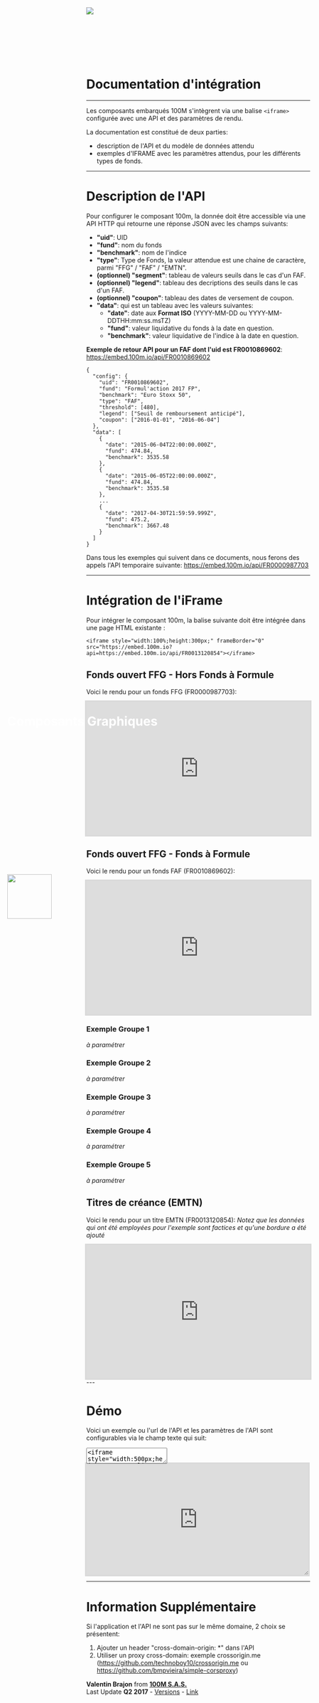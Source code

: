 <div style="margin-bottom: 140px;">
  <img src="/extra/background.png"/>
  <img src="/extra/logo.png" style="position: absolute;top: 50%;left: 50px;width: 100px;" />
  <h1 style="-webkit-print-color-adjust: exact;position: absolute;top: 40%;left: 50px;color: rgba(255, 255, 255, 1);">Composants Graphiques</h1>
</div>

# Documentation d'intégration

---

Les composants embarqués 100M s'intègrent via une balise `<iframe>` configurée avec une API et des paramètres de rendu.

La documentation est constitué de deux parties:
- description de l'API et du modèle de données attendu
- exemples d'IFRAME avec les paramètres attendus, pour les différents types de fonds.

---

# Description de l'API

Pour configurer le composant 100m, la donnée doit être accessible via une API HTTP qui retourne une réponse JSON avec les champs suivants:

- **"uid"**: UID
- **"fund"**: nom du fonds
- **"benchmark"**: nom de l'indice
- **"type"**: Type de Fonds, la valeur attendue est une chaine de caractère, parmi "FFG" / "FAF" / "EMTN".
- **(optionnel) "segment"**: tableau de valeurs seuils dans le cas d'un FAF.
- **(optionnel) "legend"**: tableau des decriptions des seuils dans le cas d'un FAF.
- **(optionnel) "coupon"**: tableau des dates de versement de coupon.
- **"data"**: qui est un tableau avec les valeurs suivantes:
    - **"date"**: date aux **Format ISO** (YYYY-MM-DD ou YYYY-MM-DDTHH:mm:ss.msTZ)
    - **"fund"**: valeur liquidative du fonds à la date en question.
    - **"benchmark"**: valeur liquidative de l'indice à la date en question.

**Exemple de retour API pour un FAF dont l'uid est FR0010869602**:  
https://embed.100m.io/api/FR0010869602

```
{
  "config": {
    "uid": "FR0010869602",
    "fund": "Formul'action 2017 FP",
    "benchmark": "Euro Stoxx 50",
    "type": "FAF",
    "threshold": [480],
    "legend": ["Seuil de remboursement anticipé"],
    "coupon": ["2016-01-01", "2016-06-04"]
  },
  "data": [
    {
      "date": "2015-06-04T22:00:00.000Z",
      "fund": 474.84,
      "benchmark": 3535.58
    },
    {
      "date": "2015-06-05T22:00:00.000Z",
      "fund": 474.84,
      "benchmark": 3535.58
    },
    ...
    {
      "date": "2017-04-30T21:59:59.999Z",
      "fund": 475.2,
      "benchmark": 3667.48
    }
  ]
}
```

Dans tous les exemples qui suivent dans ce documents, nous ferons des appels l'API temporaire suivante: https://embed.100m.io/api/FR0000987703

---

# Intégration de l'iFrame

Pour intégrer le composant 100m, la balise suivante doit être intégrée dans une page HTML existante :

<style>code{text-align:left}</style>
`<iframe style="width:100%;height:300px;" frameBorder="0" src="https://embed.100m.io?api=https://embed.100m.io/api/FR0013120854"></iframe>`

## Fonds ouvert FFG - Hors Fonds à Formule
Voici le rendu pour un fonds FFG (FR0000987703):
<iframe style="width:100%;height:300px;outline: 3px solid rgba(0,0,0,.14)" frameBorder="0" src="https://embed.100m.io/?api=https://embed.100m.io/api/FR0000987703"></iframe>

## Fonds ouvert FFG - Fonds à Formule
Voici le rendu pour un fonds FAF (FR0010869602):
<iframe style="width:100%;height:300px;outline: 3px solid rgba(0,0,0,.14)" frameBorder="0" src="https://embed.100m.io/?api=https://embed.100m.io/api/FR0010869602"></iframe>

### Exemple Groupe 1
*à paramétrer*
### Exemple Groupe 2
*à paramétrer*
### Exemple Groupe 3
*à paramétrer*
### Exemple Groupe 4
*à paramétrer*
### Exemple Groupe 5
*à paramétrer*

## Titres de créance (EMTN)
Voici le rendu pour un titre EMTN (FR0013120854):
*Notez que les données qui ont été employées pour l'exemple sont factices et qu'une bordure a été ajouté*
<iframe style="width:100%;height:300px;outline: 3px solid rgba(0,0,0,.14)" frameBorder="0" src="https://embed.100m.io/?api=https://embed.100m.io/api/FR0013120854"></iframe>
---

# Démo

Voici un exemple ou l'url de l'API et les paramètres de l'API sont configurables via le champ texte qui suit:

<textarea oninput="document.querySelector('#iframe-example').innerHTML = event.target.value">
<iframe style="width:500px;height:250px;outline: 3px solid rgba(0,0,0,.14);resize:both;overflow:auto;" frameBorder="0" src="https://embed.100m.io/?api=https://embed.100m.io/api/FR0010869602"></iframe>
</textarea>

<div id="iframe-example">
  <iframe style="min-width:500px;min-height:250px;outline: 3px solid rgba(0,0,0,.14);resize:both;overflow:auto;" frameBorder="0" src="https://embed.100m.io/?api=https://embed.100m.io/api/FR0010869602"></iframe>
</div>

---

# Information Supplémentaire

Si l'application et l'API ne sont pas sur le même domaine, 2 choix se présentent:

1. Ajouter un header "cross-domain-origin: *" dans l'API
2. Utiliser un proxy cross-domain: exemple crossorigin.me (https://github.com/technoboy10/crossorigin.me ou https://github.com/bmpvieira/simple-corsproxy)

<footer>
  <grid>
    <div col="1/2">
      <strong>Valentin Brajon</strong> from <strong><a att href="https://100m.io" target="_blank">100M S.A.S.</a></strong>
    </div>
    <div col="1/2" txt="r">
      Last Update <strong>Q2 2017</strong> - <a att href="https://github.com/100-m/100m.io/commits/master/extra/docs/embed.md" target="_blank">Versions</a> - <a att href="https://100m.io/md?embed.md" target="_blank">Link</a>
    </div>
  </grid>
</footer>